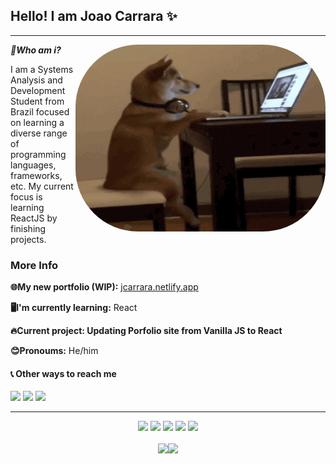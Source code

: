 ## Hello! I am Joao Carrara ✨

---

***🤔Who am i?***   <img align="right" alt="Coding" width="400" src="assets/dog.gif"  height="299" width="302" style="border-radius:100px">

I am a Systems Analysis and Development Student from Brazil focused on learning a diverse range of programming languages, frameworks, etc. My current focus is learning ReactJS by finishing projects.


### More Info
**🌐My new portfolio (WIP):**  [ jcarrara.netlify.app](https://jcarrara.netlify.app/)

**🖥️I'm currently learning:**  React 

**🔥Current project: Updating Porfolio site from Vanilla JS to React** 

**😊Pronoums:** He/him

#### 📞 Other ways to reach me 

<div align="left">
 <a href="https://discord.com/users/162296515585507329/" target="_blank"><img src="https://img.shields.io/badge/Discord-7289DA?style=for-the-badge&logo=discord&logoColor=white" target="_blank"></a> 
  <a href = "mailto:joao.queirozcarrara@gmail.com"><img src="https://img.shields.io/badge/-Gmail-%23333?style=for-the-badge&logo=gmail&logoColor=white" target="_blank"></a>
  <a href="https://www.linkedin.com/in/queirozcarrara/" target="_blank"><img src="https://img.shields.io/badge/-LinkedIn-%230077B5?style=for-the-badge&logo=linkedin&logoColor=white" target="_blank"></a> 
</div>  

---

<div align="center">
   <img height="30em" src="https://img.shields.io/badge/python-3670A0?style=for-the-badge&logo=python&logoColor=white"/>
  <img height="30em" src="https://img.shields.io/badge/javascript-%23323330.svg?style=for-the-badge&logo=javascript&logoColor=white"/>
  <img height="30em" src="https://img.shields.io/badge/html5-%23E34F26.svg?style=for-the-badge&logo=html5&logoColor=white"/>
  <img height="30em" src="https://img.shields.io/badge/css3-%231572B6.svg?style=for-the-badge&logo=css3&logoColor=white"/>
   <img height="30em" src="https://img.shields.io/badge/-ReactJs-61DAFB?logo=react&logoColor=white&style=for-the-badge"/>
</div>

<br/>

<div align="center">
  <a href="https://github.com/Carrara1">
  <img height="160em" src="https://github-readme-stats.vercel.app/api?username=Carrara1&show_icons=true&theme=github_dark&include_all_commits=true&count_private=true"/><img height="160em" src="https://github-readme-stats.vercel.app/api/top-langs/?username=Carrara1&layout=compact&langs_count=7&theme=github_dark"/>
</div>

